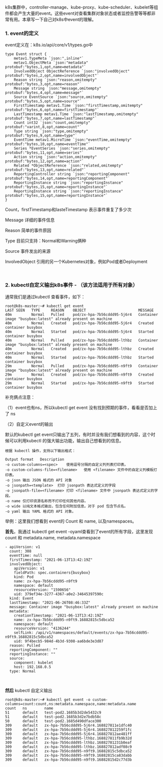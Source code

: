 

k8s集群中，controller-manage、kube-proxy、kube-scheduler、kubelet等组件都会产生大量的event。这些event对查看集群对象状态或者监控告警等等都非常有用。本章写一下自己对k8s中event的理解。

### 1. event的定义

event定义在：k8s.io/api/core/v1/types.go中

```
type Event struct {
    metav1.TypeMeta `json:",inline"`
    metav1.ObjectMeta `json:"metadata" protobuf:"bytes,1,opt,name=metadata"`
    InvolvedObject ObjectReference `json:"involvedObject" protobuf:"bytes,2,opt,name=involvedObject"`
    Reason string `json:"reason,omitempty" protobuf:"bytes,3,opt,name=reason"`
    Message string `json:"message,omitempty" protobuf:"bytes,4,opt,name=message"`
    Source EventSource `json:"source,omitempty" protobuf:"bytes,5,opt,name=source"`
    FirstTimestamp metav1.Time `json:"firstTimestamp,omitempty" protobuf:"bytes,6,opt,name=firstTimestamp"`
    LastTimestamp metav1.Time `json:"lastTimestamp,omitempty" protobuf:"bytes,7,opt,name=lastTimestamp"`
    Count int32 `json:"count,omitempty" protobuf:"varint,8,opt,name=count"`
    Type string `json:"type,omitempty" protobuf:"bytes,9,opt,name=type"`
    EventTime metav1.MicroTime `json:"eventTime,omitempty" protobuf:"bytes,10,opt,name=eventTime"`
    Series *EventSeries `json:"series,omitempty" protobuf:"bytes,11,opt,name=series"`
    Action string `json:"action,omitempty" protobuf:"bytes,12,opt,name=action"`
    Related *ObjectReference `json:"related,omitempty" protobuf:"bytes,13,opt,name=related"`
    ReportingController string `json:"reportingComponent" protobuf:"bytes,14,opt,name=reportingComponent"`
    ReportingInstance string `json:"reportingInstance" protobuf:"bytes,15,opt,name=reportingInstance"`
    ReportingInstance string `json:"reportingInstance" protobuf:"bytes,15,opt,name=reportingInstance"`
}
```

Count，firstTimestamp和lasteTimestamp 表示事件重复了多少次

Message 详细的事件信息

Reason 简单的事件原因

Type  目前只支持：Normal和Warning俩种

Source 事件发出的来源

InvolvedObject 引用的另一个Kubernetes对象，例如Pod或者Deployment

<br>

### 2. kubectl自定义输出k8s事件 - （该方法适用于所有对象）

通常我们是通过kubectl  查看事件，如下：

```
root@k8s-master:~# kubectl get event
LAST SEEN   TYPE     REASON    OBJECT                        MESSAGE
40m         Normal   Pulled    pod/zx-hpa-7b56cddd95-5j6r4   Container image "busybox:latest" already present on machine
40m         Normal   Created   pod/zx-hpa-7b56cddd95-5j6r4   Created container busybox
40m         Normal   Started   pod/zx-hpa-7b56cddd95-5j6r4   Started container busybox
40m         Normal   Pulled    pod/zx-hpa-7b56cddd95-lthbz   Container image "busybox:latest" already present on machine
40m         Normal   Created   pod/zx-hpa-7b56cddd95-lthbz   Created container busybox
40m         Normal   Started   pod/zx-hpa-7b56cddd95-lthbz   Started container busybox
29m         Normal   Pulled    pod/zx-hpa-7b56cddd95-n9ft9   Container image "busybox:latest" already present on machine
29m         Normal   Created   pod/zx-hpa-7b56cddd95-n9ft9   Created container busybox
29m         Normal   Started   pod/zx-hpa-7b56cddd95-n9ft9   Started container busybox
```

补充俩点注意：

（1）event也有ns，所以kubectl get event 没有找到预期的事件，看看是否加上了 ns

（2）自定义event的输出

默认的kubectl get event只输出了五列，有时并没有我们想看到的内容，这个时候可以利用kubectl 的强大输出功能，输出自己想看到的信息。

```
根据 kubectl 操作，支持以下输出格式：

Output format	Description
-o custom-columns=<spec>	使用逗号分隔的自定义列列表打印表。
-o custom-columns-file=<filename>	使用 <filename> 文件中的自定义列模板打印表。
-o json	输出 JSON 格式的 API 对象
-o jsonpath=<template>	打印 jsonpath 表达式定义的字段
-o jsonpath-file=<filename>	打印 <filename> 文件中 jsonpath 表达式定义的字段。
-o name	仅打印资源名称而不打印任何其他内容。
-o wide	以纯文本格式输出，包含任何附加信息。对于 pod 包含节点名。
-o yaml	输出 YAML 格式的 API 对象。
```

举例：这里我们想看到 event的 Count 和 name, 以及namespaces。

**首先**，我通过 kubectl get event -oyaml查看到了event的所有字段，这里发现 count 和  metadata.name, metadata.namespace

```
- apiVersion: v1
  count: 308
  eventTime: null
  firstTimestamp: "2021-06-13T13:42:19Z"
  involvedObject:
    apiVersion: v1
    fieldPath: spec.containers{busybox}
    kind: Pod
    name: zx-hpa-7b56cddd95-n9ft9
    namespace: default
    resourceVersion: "1590656"
    uid: 379ef34e-3277-4367-a0e2-34645397590c
  kind: Event
  lastTimestamp: "2021-06-26T08:46:33Z"
  message: Container image "busybox:latest" already present on machine
  metadata:
    creationTimestamp: "2021-06-13T13:42:19Z"
    name: zx-hpa-7b56cddd95-n9ft9.16882815c5dbca52
    namespace: default
    resourceVersion: "4136244"
    selfLink: /api/v1/namespaces/default/events/zx-hpa-7b56cddd95-n9ft9.16882815c5dbca52
    uid: 9f4becb5-984d-4b3d-9308-aa6bde3e3d87
  reason: Pulled
  reportingComponent: ""
  reportingInstance: ""
  source:
    component: kubelet
    host: 192.168.0.5
  type: Normal
```

<br>

**然后** kubectl 自定义输出

```
root@k8s-master:~# kubectl get event -o custom-columns=count:count,ns:metadata.namespace,name:metadata.name
count   ns        name
51      default   test-pod2.1685b3d2de5432c9
51      default   test-pod2.1685b3d2e7bdb58c
50      default   test-pod2.1685d490dface300
309     default   zx-hpa-7b56cddd95-5j6r4.168827811e1dfc40
309     default   zx-hpa-7b56cddd95-5j6r4.168827812259f1fc
309     default   zx-hpa-7b56cddd95-5j6r4.168827812ae481ff
309     default   zx-hpa-7b56cddd95-lthbz.168827811fb9b32d
309     default   zx-hpa-7b56cddd95-lthbz.16882781231b0eaf
309     default   zx-hpa-7b56cddd95-lthbz.168827812adf08c9
309     default   zx-hpa-7b56cddd95-n9ft9.16882815c5dbca52
309     default   zx-hpa-7b56cddd95-n9ft9.16882815ca83dabb
309     default   zx-hpa-7b56cddd95-n9ft9.16882815d2c77d3b
```
